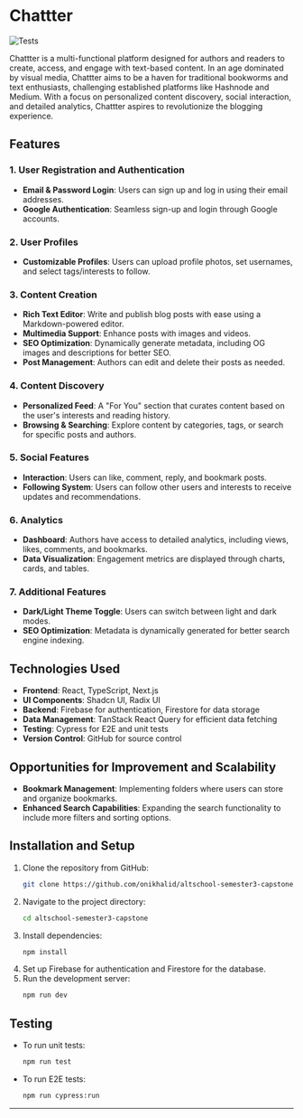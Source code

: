 
# Chattter

![Tests](https://github.com/[onikhalid]/[altschool-semester3-capstone]/workflows/Run%20Tests/badge.svg)

Chattter is a multi-functional platform designed for authors and readers to create, access, and engage with text-based content. In an age dominated by visual media, Chattter aims to be a haven for traditional bookworms and text enthusiasts, challenging established platforms like Hashnode and Medium. With a focus on personalized content discovery, social interaction, and detailed analytics, Chattter aspires to revolutionize the blogging experience.

## Features

### 1. User Registration and Authentication
- **Email & Password Login**: Users can sign up and log in using their email addresses.
- **Google Authentication**: Seamless sign-up and login through Google accounts.

### 2. User Profiles
- **Customizable Profiles**: Users can upload profile photos, set usernames, and select tags/interests to follow.

### 3. Content Creation
- **Rich Text Editor**: Write and publish blog posts with ease using a Markdown-powered editor.
- **Multimedia Support**: Enhance posts with images and videos.
- **SEO Optimization**: Dynamically generate metadata, including OG images and descriptions for better SEO.
- **Post Management**: Authors can edit and delete their posts as needed.

### 4. Content Discovery
- **Personalized Feed**: A "For You" section that curates content based on the user's interests and reading history.
- **Browsing & Searching**: Explore content by categories, tags, or search for specific posts and authors.

### 5. Social Features
- **Interaction**: Users can like, comment, reply, and bookmark posts.
- **Following System**: Users can follow other users and interests to receive updates and recommendations.

### 6. Analytics
- **Dashboard**: Authors have access to detailed analytics, including views, likes, comments, and bookmarks.
- **Data Visualization**: Engagement metrics are displayed through charts, cards, and tables.

### 7. Additional Features
- **Dark/Light Theme Toggle**: Users can switch between light and dark modes.
- **SEO Optimization**: Metadata is dynamically generated for better search engine indexing.

## Technologies Used

- **Frontend**: React, TypeScript, Next.js
- **UI Components**: Shadcn UI, Radix UI
- **Backend**: Firebase for authentication, Firestore for data storage
- **Data Management**: TanStack React Query for efficient data fetching
- **Testing**: Cypress for E2E and unit tests
- **Version Control**: GitHub for source control

## Opportunities for Improvement and Scalability
- **Bookmark Management**: Implementing folders where users can store and organize bookmarks.
- **Enhanced Search Capabilities**: Expanding the search functionality to include more filters and sorting options.

## Installation and Setup

1. Clone the repository from GitHub:
    ```bash
    git clone https://github.com/onikhalid/altschool-semester3-capstone.git
    ```
2. Navigate to the project directory:
    ```bash
    cd altschool-semester3-capstone
    ```
3. Install dependencies:
    ```bash
    npm install
    ```
4. Set up Firebase for authentication and Firestore for the database.
5. Run the development server:
    ```bash
    npm run dev
    ```

## Testing

- To run unit tests:
    ```bash
    npm run test
    ```
- To run E2E tests:
    ```bash
    npm run cypress:run
    ```

---
